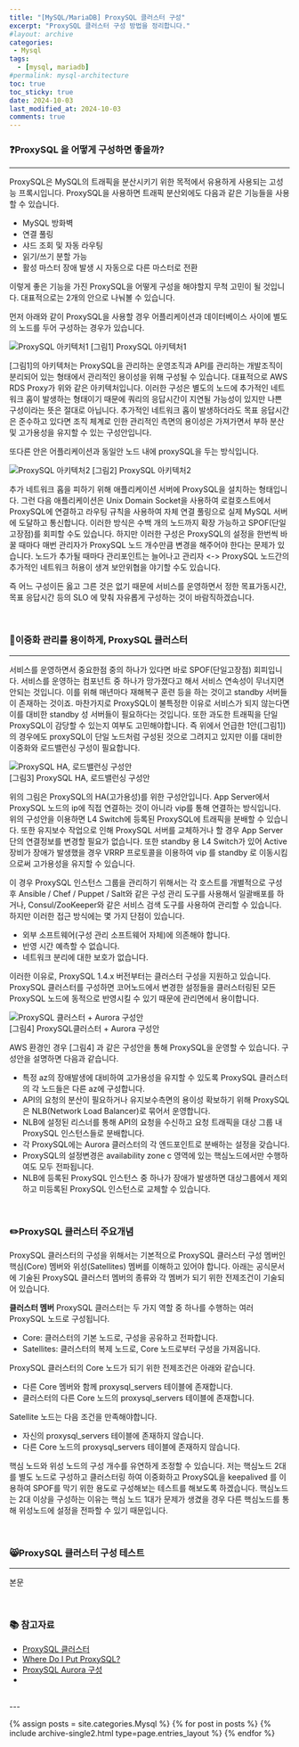 ```yaml
---
title: "[MySQL/MariaDB] ProxySQL 클러스터 구성"
excerpt: "ProxySQL 클러스터 구성 방법을 정리합니다."
#layout: archive
categories:
 - Mysql
tags:
  - [mysql, mariadb]
#permalink: mysql-architecture
toc: true
toc_sticky: true
date: 2024-10-03
last_modified_at: 2024-10-03
comments: true
---
```


### ❓ProxySQL 을 어떻게 구성하면 좋을까?
--- 
ProxySQL은 MySQL의 트래픽을 분산시키기 위한 목적에서 유용하게 사용되는 고성능 프록시입니다. ProxySQL을 사용하면 트래픽 분산외에도 다음과 같은 기능들을 사용할 수 있습니다.

- MySQL 방화벽
- 연결 풀링
- 샤드 조회 및 자동 라우팅
- 읽기/쓰기 분할 가능
- 활성 마스터 장애 발생 시 자동으로 다른 마스터로 전환

이렇게 좋은 기능을 가진 ProxySQL을 어떻게 구성을 해야할지 무척 고민이 될 것입니다. 
대표적으로는 2개의 안으로 나눠볼 수 있습니다.


먼저 아래와 같이 ProxySQL을 사용할 경우 어플리케이션과 데이터베이스 사이에 별도의 노드를 두어 구성하는 경우가 있습니다.

![ProxySQL 아키텍처1](https://github.com/user-attachments/assets/48322c3b-9d7e-49ce-919c-6ea5c157b97a)
[그림1] ProxySQL 아키텍처1

\[그림1\]의 아키텍처는 ProxySQL을 관리하는 운영조직과 API를 관리하는 개발조직이 분리되어 있는 형태에서 관리적인 용이성을 위해 구성될 수 있습니다. 대표적으로 AWS RDS Proxy가 위와 같은 아키텍처입니다. 이러한 구성은 별도의 노드에 추가적인 네트워크 홉이 발생하는 형태이기 때문에 쿼리의 응답시간이 지연될 가능성이 있지만 나쁜 구성이라는 뜻은 절대로 아닙니다. 추가적인 네트워크 홉이 발생하더라도 목표 응답시간은  준수하고 있다면 조직 체계로 인한 관리적인 측면의 용이성은 가져가면서 부하 분산 및 고가용성을 유지할 수 있는 구성안입니다.

또다른 안은 어플리케이션과 동일안 노드 내에 proxySQL을 두는 방식입니다.

![ProxySQL 아키텍처2](https://github.com/user-attachments/assets/bb8b6c0c-a0a8-4997-8423-a3b6d6a27dbb)
[그림2] ProxySQL 아키텍처2

추가 네트워크 홉을 피하기 위해 애플리케이션 서버에 ProxySQL을 설치하는 형태입니다. 그런 다음 애플리케이션은 Unix Domain Socket을 사용하여 로컬호스트에서 ProxySQL에 연결하고 라우팅 규칙을 사용하여 자체 연결 풀링으로 실제 MySQL 서버에 도달하고 통신합니다. 이러한 방식은 수백 개의 노드까지 확장 가능하고 SPOF(단일고장점)를 회피할 수도 있습니다. 하지만 이러한 구성은 ProxySQL의 설정을 한번씩 바꿀 때마다 매번 관리자가 ProxySQL 노드 개수만큼 변경을 해주어야 한다는 문제가 있습니다. 노드가 추가될 때마다 관리포인트는 늘어나고 관리자 <-> ProxySQL 노드간의 추가적인 네트워크 허용이 생겨 보안위협을 야기할 수도 있습니다.

즉 어느 구성이든 옳고 그른 것은 없기 때문에 서비스를 운영하면서 정한 목표가동시간, 목표 응답시간 등의 SLO 에 맞춰 자유롭게 구성하는 것이 바람직하겠습니다.

<br/>

### 🚀이중화 관리를 용이하게, ProxySQL 클러스터 
---
서비스를 운영하면서 중요한점 중의 하나가 있다면 바로 SPOF(단일고장점) 회피입니다. 서비스를 운영하는 컴포넌트 중 하나가 망가졌다고 해서 서비스 연속성이 무너지면 안되는 것입니다. 이를 위해 매년마다 재해복구 훈련 등을 하는 것이고 standby 서버들이 존재하는 것이죠. 마찬가지로 ProxySQL이 불특정한 이유로 서비스가 되지 않는다면 이를 대비한 standby 성 서버들이 필요하다는 것입니다. 또한 과도한 트래픽을 단일 ProxySQL이 감당할 수 있는지 여부도 고민해야합니다. 즉 위에서 언급한 1안(\[그림1\])의 경우에도 proxySQL이 단일 노드처럼 구성된 것으로 그려지고 있지만 이를 대비한 이중화와 로드밸런싱 구성이 필요합니다.

![ProxySQL HA, 로드밸런싱 구성안](https://github.com/user-attachments/assets/9460076f-74e8-45f1-a6ad-177a54a5beda)   
[그림3] ProxySQL HA, 로드밸런싱 구성안

위의 그림은 ProxySQL의 HA(고가용성)를 위한 구성안입니다. App Server에서 ProxySQL 노드의 ip에 직접 연결하는 것이 아니라 vip를 통해 연결하는 방식입니다. 위의 구성안을 이용하면 L4 Switch에 등록된 ProxySQL에 트래픽을 분배할 수 있습니다. 또한 유지보수 작업으로 인해 ProxySQL 서버를 교체하거나 할 경우 App Server 단의 연결정보를 변경할 필요가 없습니다. 또한 standby 용 L4 Switch가 있어 Active 장비가 장애가 발생했을 경우 VRRP 프로토콜을 이용하여 vip 를 standby 로 이동시킴으로써 고가용성을 유지할 수 있습니다.

이 경우 ProxySQL 인스턴스 그룹을 관리하기 위해서는 각 호스트를 개별적으로 구성 후 Ansible / Chef / Puppet / Salt와 같은 구성 관리 도구를 사용해서 일괄배포를 하거나, Consul/ZooKeeper와 같은 서비스 검색 도구를 사용하여 관리할 수 있습니다. 하지만 이러한 접근 방식에는 몇 가지 단점이 있습니다.

- 외부 소프트웨어(구성 관리 소프트웨어 자체)에 의존해야 합니다.
- 반영 시간 예측할 수 없습니다.
- 네트워크 분리에 대한 보호가 없습니다.

이러한 이유로, ProxySQL 1.4.x 버전부터는 클러스터 구성을 지원하고 있습니다. ProxySQL 클러스터를 구성하면 코어노드에서 변경한 설정들을 클러스터링된 모든 ProxySQL 노드에 동적으로 반영시킬 수 있기 때문에 관리면에서 용이합니다. 


![ProxySQL 클러스터 + Aurora 구성안](https://github.com/user-attachments/assets/b3af0f0b-8317-47a8-bf60-b2477ef223a2)   
[그림4] ProxySQL클러스터 + Aurora 구성안

AWS 환경인 경우 \[그림4\] 과 같은 구성안을 통해 ProxySQL을 운영할 수 있습니다. 구성안을 설명하면 다음과 같습니다.
- 특정 az의 장애발생에 대비하여 고가용성을 유지할 수 있도록 ProxySQL 클러스터의 각 노드들은 다른 az에 구성합니다. 
- API의 요청의 분산이 필요하거나 유지보수측면의 용이성 확보하기 위해 ProxySQL은 NLB(Network Load Balancer)로 묶어서 운영합니다.
- NLB에 설정된 리스너를 통해 API의 요청을 수신하고 요청 트래픽을 대상 그룹 내 ProxySQL 인스턴스들로 분배합니다.
- 각 ProxySQL에는 Aurora 클러스터의 각 엔드포인트로 분배하는 설정을 갖습니다.
- ProxySQL의 설정변경은 availability zone c 영역에 있는 핵심노드에서만 수행하여도 모두 전파됩니다.
- NLB에 등록된 ProxySQL 인스턴스 중 하나가 장애가 발생하면 대상그룹에서 제외하고 미등록된 ProxySQL 인스턴스로 교체할 수 있습니다.


<br/>

### ✏️ProxySQL 클러스터 주요개념

ProxySQL 클러스터의 구성을 위해서는 기본적으로 ProxySQL 클러스터 구성 멤버인 핵심(Core) 멤버와 위성(Satellites) 멤버를 이해하고 있어야 합니다. 아래는 공식문서에 기술된 ProxySQL 클러스터 멤버의 종류와 각 멤버가 되기 위한 전제조건이 기술되어 있습니다.

**클러스터 멤버**
ProxySQL 클러스터는 두 가지 역할 중 하나를 수행하는 여러 ProxySQL 노드로 구성됩니다.
- Core: 클러스터의 기본 노드로, 구성을 공유하고 전파합니다.
- Satellites: 클러스터의 복제 노드로, Core 노드로부터 구성을 가져옵니다.

ProxySQL 클러스터의 Core 노드가 되기 위한 전제조건은 아래와 같습니다. 
- 다른 Core 멤버와 함께 proxysql_servers 테이블에 존재합니다.
- 클러스터의 다른 Core 노드의 proxysql_servers 테이블에 존재합니다.

Satellite 노드는 다음 조건을 만족해야합니다.
- 자신의 proxysql_servers 테이블에 존재하지 않습니다.
- 다른 Core 노드의 proxysql_servers 테이블에 존재하지 않습니다.

핵심 노드와 위성 노드의 구성 개수를 유연하게 조정할 수 있습니다. 저는 핵심노드 2대를 별도 노드로 구성하고 클러스터링 하여 이중화하고 ProxySQL을 keepalived 를 이용하여 SPOF를 막기 위한 용도로 구성해보는 테스트를 해보도록 하겠습니다. 핵심노드는 2대 이상을 구성하는 이유는 핵심 노드 1대가 문제가 생겼을 경우 다른 핵심노드를 통해 위성노드에 설정을 전파할 수 있기 때문입니다.

<br/>

### 😸ProxySQL 클러스터 구성 테스트 
---

본문

<br/>


### 📚 참고자료

- [ProxySQL 클러스터](https://proxysql.com/documentation/proxysql-클러스터/)
- [Where Do I Put ProxySQL?](https://www.percona.com/blog/where-do-i-put-proxysql/)
- [ProxySQL Aurora 구성](https://community.aws/content/2fUJK8dG9EYXLr52nCWVRejCCf0/using-proxysql-to-replace-deprecated-mysql-8-0-query-cache)
- 
<br/>
---

{% assign posts = site.categories.Mysql %}
{% for post in posts %} {% include archive-single2.html type=page.entries_layout %} {% endfor %}